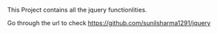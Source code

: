 This Project contains all the jquery functionlities.

Go through the url to check https://github.com/sunilsharma1291/jquery
